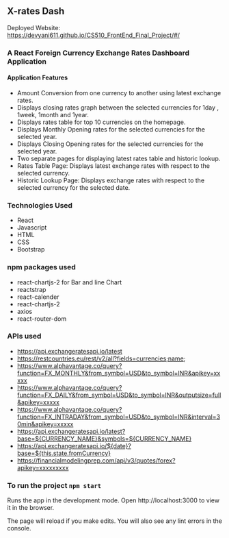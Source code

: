
## X-rates Dash

Deployed Website:  https://devyani611.github.io/CS510_FrontEnd_Final_Project/#/

### A React Foreign Currency Exchange Rates Dashboard Application

#### Application Features

* Amount Conversion from one currency to another using latest exchange rates.
* Displays closing rates graph between the selected currencies for 1day , 1week, 1month and 1year.
* Displays rates table for top 10 currencies on the homepage.
* Displays Monthly Opening rates for the selected currencies for the selected year.
* Displays Closing Opening rates for the selected currencies for the selected year.
* Two separate pages for displaying latest rates table and historic lookup.
* Rates Table Page: Displays latest exchange rates with respect to the selected currency.
* Historic Lookup Page: Displays exchange rates with respect to the selected currency for the selected date.

### Technologies Used
* React
* Javascript
* HTML
* CSS
* Bootstrap

### npm packages used

* react-chartjs-2 for Bar and line Chart
* reactstrap
* react-calender
* react-chartjs-2
* axios
* react-router-dom


### APIs used

* https://api.exchangeratesapi.io/latest
* https://restcountries.eu/rest/v2/all?fields=currencies;name;
* https://www.alphavantage.co/query?function=FX_MONTHLY&from_symbol=USD&to_symbol=INR&apikey=xxxxx
* https://www.alphavantage.co/query?function=FX_DAILY&from_symbol=USD&to_symbol=INR&outputsize=full&apikey=xxxxx
* https://www.alphavantage.co/query?function=FX_INTRADAY&from_symbol=USD&to_symbol=INR&interval=30min&apikey=xxxxx
* https://api.exchangeratesapi.io/latest?base=${CURRENCY_NAME}&symbols=${CURRENCY_NAME}
* https://api.exchangeratesapi.io/${date}?base=${this.state.fromCurrency}
* https://financialmodelingprep.com/api/v3/quotes/forex?apikey=xxxxxxxxx


### To run the project `npm start`
Runs the app in the development mode.
Open http://localhost:3000 to view it in the browser.

The page will reload if you make edits.
You will also see any lint errors in the console.


